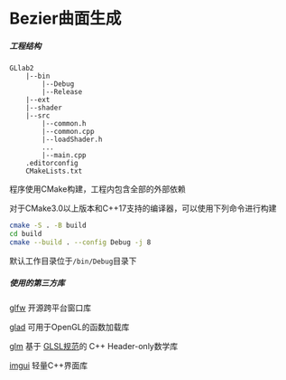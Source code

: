 Bezier曲面生成
==

##### 工程结构

```
GLlab2
    |--bin
    	|--Debug
    	|--Release
    |--ext
    |--shader
    |--src
        |--common.h
        |--common.cpp
        |--loadShader.h
		...
        |--main.cpp
    .editorconfig
    CMakeLists.txt
```
程序使用CMake构建，工程内包含全部的外部依赖  

对于CMake3.0以上版本和C++17支持的编译器，可以使用下列命令进行构建

```bash
cmake -S . -B build
cd build
cmake --build . --config Debug -j 8
```
默认工作目录位于`/bin/Debug`目录下


##### 使用的第三方库

[glfw](https://github.com/glfw/glfw)  开源跨平台窗口库

[glad](https://github.com/Dav1dde/glad)  可用于OpenGL的函数加载库

[glm](https://github.com/icaven/glm)  基于 [GLSL规范](https://www.opengl.org/registry/doc/GLSLangSpec.4.50.diff.pdf)的 C++ Header-only数学库

[imgui](https://github.com/ocornut/imgui)  轻量C++界面库
